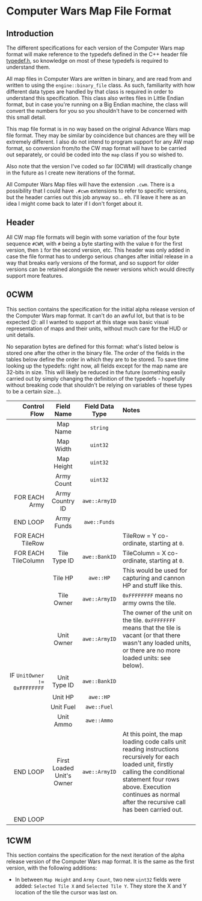 # Computer Wars Map File Format

## Introduction

The different specifications for each version of the Computer Wars map
format will make reference to the typedefs defined in the C++ header file
[typedef.h](./include/typedef.h), so knowledge on most of these typedefs is
required to understand them.

All map files in Computer Wars are written in binary, and are read from and
written to using the `engine::binary_file` class. As such, familiarity with
how different data types are handled by that class is required in order to
understand this specification. This class also writes files in Little
Endian format, but in case you're running on a Big Endian machine, the
class will convert the numbers for you so you shouldn't have to be
concerned with this small detail.

This map file format is in no way based on the original Advance Wars map
file format. They may be similar by coincidence but chances are they will
be extremely different. I also do not intend to program support for any AW
map format, so conversion from/to the CW map format will have to be carried
out separately, or could be coded into the `map` class if you so wished to.

Also note that the version I've coded so far (0CWM) will drastically change
in the future as I create new iterations of the format.

All Computer Wars Map files will have the extension `.cwm`. There is a
possibility that I could have `.#cwm` extensions to refer to specific
versions, but the header carries out this job anyway so... eh. I'll leave
it here as an idea I might come back to later if I don't forget about it.

## Header

All CW map file formats will begin with some variation of the four byte
sequence `#CWM`, with `#` being a byte starting with the value `0` for the
first version, then `1` for the second version, etc. This header was only
added in case the file format has to undergo serious changes after initial
release in a way that breaks early versions of the format, and so support
for older versions can be retained alongside the newer versions which
would directly support more features.

## 0CWM

This section contains the specification for the initial alpha release
version of the Computer Wars map format. It can't do an awful lot, but that
is to be expected :wink:: all I wanted to support at this stage was basic
visual representation of maps and their units, without much care for the
HUD or unit details.

No separation bytes are defined for this format: what's listed below is
stored one after the other in the binary file. The order of the fields in
the tables below define the order in which they are to be stored. To save
time looking up the typedefs: right now, all fields except for the map name
are 32-bits in size. This will likely be reduced in the future (something
easily carried out by simply changing the definition of the typedefs -
hopefully without breaking code that shouldn't be relying on variables of
these types to be a certain size...).

| Control Flow | Field Name | Field Data Type | Notes |
| ---: | :---: | :---: | :--- |
| | Map Name | `string` | |
| | Map Width | `uint32` | |
| | Map Height | `uint32` | |
| | Army Count | `uint32` | |
| FOR EACH Army | Army Country ID | `awe::ArmyID` | |
| END LOOP | Army Funds | `awe::Funds` | |
| FOR EACH TileRow | | | TileRow = Y co-ordinate, starting at `0`. |
| FOR EACH TileColumn | Tile Type ID | `awe::BankID` | TileColumn = X co-ordinate, starting at `0`. |
| | Tile HP | `awe::HP` | This would be used for capturing and cannon HP and stuff like this. |
| | Tile Owner | `awe::ArmyID` | `0xFFFFFFFF` means no army owns the tile. |
| | Unit Owner | `awe::ArmyID` | The owner of the unit on the tile. `0xFFFFFFFF` means that the tile is vacant (or that there wasn't any loaded units, or there are no more loaded units: see below). |
| IF `UnitOwner != 0xFFFFFFFF` | Unit Type ID | `awe::BankID` | |
| | Unit HP | `awe::HP` | |
| | Unit Fuel | `awe::Fuel` | |
| | Unit Ammo | `awe::Ammo` | |
| END LOOP | First Loaded Unit's Owner | `awe::ArmyID` | At this point, the map loading code calls unit reading instructions recursively for each loaded unit, firstly calling the conditional statement four rows above. Execution continues as normal after the recursive call has been carried out. |
| END LOOP | | | |

## 1CWM

This section contains the specification for the next iteration of the alpha
release version of the Computer Wars map format. It is the same as the
first version, with the following additions:

 - In between `Map Height` and `Army Count`, two new `uint32` fields were
   added: `Selected Tile X` and `Selected Tile Y`. They store the X and Y
   location of the tile the cursor was last on.